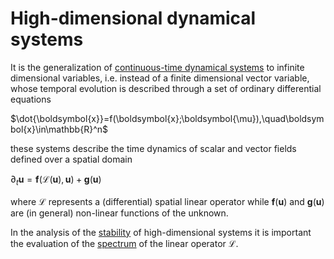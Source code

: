 # High-dimensional dynamical systems

It is the generalization of [continuous-time dynamical systems](ContinuousDynamicalSystems.md) to infinite dimensional variables, i.e. instead of a finite dimensional vector variable, whose temporal evolution is described through a set of ordinary differential equations

$\dot{\boldsymbol{x}}=f(\boldsymbol{x};\boldsymbol{\mu}),\quad\boldsymbol{x}\in\mathbb{R}^n$

these systems describe the time dynamics of scalar and vector fields defined over a spatial domain

$\partial_t \boldsymbol{u} = \boldsymbol{f}(\mathcal{L}(\boldsymbol{u}),\boldsymbol{u}) + \boldsymbol{g}(\boldsymbol{u})$

where $\mathcal{L}$ represents a (differential) spatial linear operator while $\boldsymbol{f}(\boldsymbol{u})$ and $\boldsymbol{g}(\boldsymbol{u})$ are (in general) non-linear functions of the unknown.

In the analysis of the [stability](https://en.wikipedia.org/wiki/Stability_theory) of high-dimensional systems it is important the evaluation of the [spectrum](https://math.stackexchange.com/questions/2117107/spectrum-of-the-derivative-operator) of the linear operator $\mathcal{L}$.
